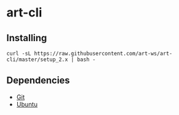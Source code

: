 # art-cli

## Installing

`curl -sL https://raw.githubusercontent.com/art-ws/art-cli/master/setup_2.x | bash -`

## Dependencies

- [Git](https://git-scm.com/download/linux)
- [Ubuntu](https://ubuntu.com/download)
